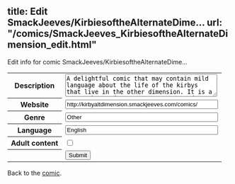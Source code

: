 title: Edit SmackJeeves/KirbiesoftheAlternateDime...
url: "/comics/SmackJeeves_KirbiesoftheAlternateDimension_edit.html"
---
Edit info for comic SmackJeeves/KirbiesoftheAlternateDime...

<form name="comic" action="http://gaepostmail.appspot.com/comic/" method="post">
<table class="comicinfo">
<tr>
<th>Description</th><td><textarea name="description" cols="40" rows="3">A delightful comic that may contain mild language about the life of the kirbys that live in the other dimension. It is a story about adventure, suspense, and drama, and of course, comedy. (A comic isn't a comic without comedy.) Current Chapter: Kuzer's Arrival, Defeat Daroach! Kuzer has showed up on the Halberd with a special trick up his sleeve. Daroach and his minions battle to the death with Daroach, and Kuzer and his friends fight back!</textarea></td>
</tr>
<tr>
<th>Website</th><td><input type="text" name="url" value="http://kirbyaltdimension.smackjeeves.com/comics/" size="40"/></td>
</tr>
<tr>
<th>Genre</th><td><input type="text" name="genre" value="Other" size="40"/></td>
</tr>
<tr>
<th>Language</th><td><input type="text" name="language" value="English" size="40"/></td>
</tr>
<tr>
<th>Adult content</th><td><input type="checkbox" name="adult" value="adult" /></td>
</tr>
<tr>
<th></th><td>
<input type="hidden" name="comic" value="SmackJeeves_KirbiesoftheAlternateDimension" />
<input type="submit" name="submit" value="Submit" />
</td>
</tr>
</table>
</form>

Back to the [comic](SmackJeeves_KirbiesoftheAlternateDimension.html).
